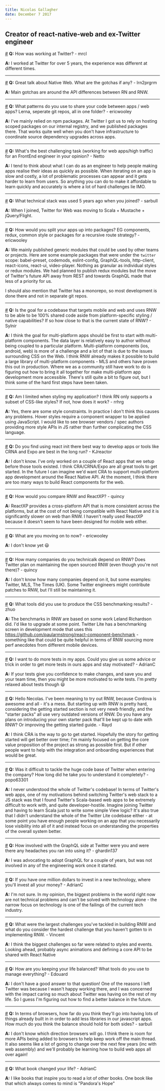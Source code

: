 ```yaml
---
title: Nicolas Gallagher
date: December 7 2017
---
```


## Creator of react-native-web and ex-Twitter engineer

<a name="working-twitter-mrcl" href="#working-twitter-mrcl">#</a> **Q:** How was working at Twitter? - mrcl


**A:** I worked at Twitter for over 5 years, the experience was different at different times.

---

<a name="great-talk-native-web-gotchas" href="#great-talk-native-web-gotchas">#</a> **Q:** Great talk about Native Web. What are the gotchas if any? - lrn2prgrm


**A:** Main gotchas are around the API differences between RN and RNW.

---

<a name="patterns-use-share-code-apps" href="#patterns-use-share-code-apps">#</a> **Q:** What patterns do you use to share your code between apps / web apps? Lerna, seperate git repos, all in one folder? - ericwooley


**A:** I've mainly relied on npm packages. At Twitter I got us to rely on hosting scoped packages on our internal registry, and we published packages there. That works quite well when you don't have infrastructure to coordinate source dependency upgrades across apps.

---

<a name="whats-best-challenging-task-working" href="#whats-best-challenging-task-working">#</a> **Q:** What's the best challenging task (working for web apps/high traffic) for an FrontEnd engineer in your opinion? - Netto


**A:** I tend to think about what I can do as an engineer to help people making apps realise their ideas as quickly as possible. When iterating on an app is slow and costly, a lot of problematic processes can appear and it gets harder to learn from users. So anything you can do to make it affordable to learn quickly and accurately is where a lot of hard challenges lie IMO.

---

<a name="technical-stack-used-5-years" href="#technical-stack-used-5-years">#</a> **Q:** What technical stack was used 5 years ago when you joined? - sarbull


**A:** When I joined, Twitter for Web was moving to Scala + Mustache + jQuery/Flight.

---

<a name="would-split-apps-packages-eg" href="#would-split-apps-packages-eg">#</a> **Q:** How would you split your apps up into packages? EG components, redux, common style or packages for a recursive route strategy? - ericwooley


**A:** We mainly published generic modules that could be used by other teams or projects. Here are some example packages that were under the `twitter` scope: babel-preset, codemods, eslint-config, GraphQL-tools, http-client, react-icons, react-ui, video-player. Nothing as granular as individual styles or redux modules. We had planned to publish redux modules but the move of Twitter's future API away from REST and towards GraphQL made that less of a priority for us.

I should also mention that Twitter has a monorepo, so most development is done there and not in separate git repos.

---

<a name="goal-codebase-targets-mobile-web" href="#goal-codebase-targets-mobile-web">#</a> **Q:** Is the goal for a codebase that targets mobile and web and uses RNW to be able to be 100% shared code aside from platform-specific styling / native capabilities? If so how close to that is the current state of RNW? - Sylnir


**A:** I think the goal for multi-platform apps should be first to start with multi-platform components. The data layer is relatively easy to author without being coupled to a particular platform. Multi-platform components (ios, android, web) is more of a challenge and a lot of that is due to the issues surrounding CSS on the Web. I think RNW already makes it possible to build a large library of multi-platform components - MLS and others have proven this out in production. Where we as a community still have work to do is figuring out how to bring it all together for make multi-platform app development more accessible. There's still quite a bit to figure out, but I think some of the hard first steps have been taken.

---

<a name="limited-styling-application-think-rn" href="#limited-styling-application-think-rn">#</a> **Q:** Am I limited when styling my application? I think RN only supports a subset of CSS-like styles? If not, how does it work? - rrhrg


**A:** Yes, there are some style constraints. In practice I don't think this causes any problems. Hover styles require a component wrapper to be applied using JavaScript. I would like to see browser vendors / spec authors providing more style APIs in JS rather than further complicating the CSS language.

---

<a name="find-using-react-init-best" href="#find-using-react-init-best">#</a> **Q:** Do you find using react init there best way to develop apps or tools like CRNA and Expo are best in the long run? - KJreactor


**A:** I don't know. I've only worked on a couple of React apps that we setup before those tools existed. I think CRA/CRNA/Expo are all great tools to get started. In the future I can imagine we'd want CRA to support multi-platform app development around the React Native API. At the moment, I think there are too many ways to build React components for the web.

---

<a name="would-compare-rnw-reactxp-quincy" href="#would-compare-rnw-reactxp-quincy">#</a> **Q:** How would you compare RNW and ReactXP? - quincy


**A:** ReactXP provides a cross-platform API that is more consistent across the platforms, but at the cost of not being compatible with React Native and it is significantly slower on web than RNW. I haven't really used ReactXP because it doesn't seem to have been designed for mobile web either.

---

<a name="moving-ericwooley" href="#moving-ericwooley">#</a> **Q:** What are you moving on to now? - ericwooley


**A:** I don't know yet :smiley:

---

<a name="many-companies-technicalk-depend-rnw" href="#many-companies-technicalk-depend-rnw">#</a> **Q:** How many companies do you technicalk depend on RNW? Does Twitter plan on maintaining the open sourced RNW (even though you're not there)? - quincy


**A:** I don't know how many companies depend on it, but some examples: Twitter, MLS, The Times (UK). Some Twitter engineers might contribute patches to RNW, but I'll still be maintaining it.

---

<a name="tools-use-produce-css-benchmarking" href="#tools-use-produce-css-benchmarking">#</a> **Q:** What tools did you use to produce the CSS benchmarking results? - zhuo


**A:** The benchmarks in RNW are based on some work Leland Richardson did. I'd like to upgrade at some point. Twitter Lite has a benchmarking screen in development mode that uses this https://github.com/paularmstrong/react-component-benchmark - something like that could be quite helpful in terms of RNW sourcing more perf anecdotes from different mobile devices.

---

<a name="want-tests-apps-could-give" href="#want-tests-apps-could-give">#</a> **Q:** I want to do more tests in my apps. Could you give us some advice or trick in order to get more tests in ours apps and stay motivated? - AdrianC


**A:** If your tests give you confidence to make changes, and save you and your team time, then you might be more motivated to write tests. I'm pretty relaxed about tests though :smiley:

---

<a name="hello-necolas-ive-meaning-try" href="#hello-necolas-ive-meaning-try">#</a> **Q:** Hello Necolas. I've been meaning to try out RNW, because Cordova is awesome and all - it's a mess. But starting up with RNW is pretty hard, considering the getting started section is not very newb friendly, and the "starter packs" all use very outdated versions of RNW. Do you have any plans on introducing your own starter pack that'll be kept up to date with RNW? Or improving the getting started guide. - Rayd


**A:** I think CRA is the way to go to get started. Hopefully the story for getting started will get better over time; I'm mainly focused on getting the core value proposition of the project as strong as possible first. But if other people want to help with the integration and onboarding experiences that would be great.

---

<a name="difficult-tackle-huge-code-base" href="#difficult-tackle-huge-code-base">#</a> **Q:** Was it difficult to tackle the huge code base of Twitter when entering the company? How long did he take you to understand it completely? - popo63301


**A:** I never understood the whole of Twitter's codebase! In terms of Twitter's web apps, one of my motivations behind switching Twitter's web stack to a JS stack was that I found Twitter's Scala-based web apps to be extremely difficult to work with, and quite developer-hostile. Imagine joining Twitter and having to learn Scala just to write some simple View logic? It's also true that I didn't understand the whole of the Twitter Lite codebase either - at some point you have enough people working on an app that you necessarily lose visibility into all of it and instead focus on understanding the properties of the overall system better.

---

<a name="involved-graphql-side-twitter-headaches" href="#involved-graphql-side-twitter-headaches">#</a> **Q:** How involved with the GraphQL side at Twitter were you and were there any headaches you ran into using it? - ghardin137


**A:** I was advocating to adopt GraphQL for a couple of years, but was not involved in any of the engineering work once it started.

---

<a name="one-million-dollars-invest-new" href="#one-million-dollars-invest-new">#</a> **Q:** If you have one million dollars to invest in a new technology, where you'll invest all your money? - AdrianC


**A:** I'm not sure. In my opinion, the biggest problems in the world right now are not technical problems and can't be solved with technology alone - the narrow focus on technology is one of the failings of the current tech industry.

---

<a name="largest-challenges-youve-tackled-building" href="#largest-challenges-youve-tackled-building">#</a> **Q:** What were the largest challenges you've tackled in building RNW and what do you consider the hardest challenge that you haven't gotten to in implementing RNW. - Vincent


**A:** I think the biggest challenges so far were related to styles and events. Looking ahead, probably async animations and defining a core API to be shared with React Native

---

<a name="keeping-life-balanced-tools-use" href="#keeping-life-balanced-tools-use">#</a> **Q:** How are you keeping your life balanced? What tools do you use to manage everything? - Edouard


**A:** I don't have a good answer to that question! One of the reasons I left Twitter was because I wasn't happy working there, and I was concerned with the impact caring so much about Twitter was having on the rest of my life. So I guess I'm figuring out how to find a better balance in the future.

---

<a name="terms-browsers-far-think-theyll" href="#terms-browsers-far-think-theyll">#</a> **Q:** In terms of browsers, how far do you think they'll go into having lots of things already built in in order to add less libraries in our javascript apps. How much do you think the balance should hold for both sides? - sarbull


**A:** I don't know which direction browsers will go. I think there is room for more APIs being added to browsers to help keep work off the main thread. It also seems like a lot of going to change over the next few years (inc with web assembly) and we'll probably be learning how to build web apps all over again!

---

<a name="book-changed-life-adrianc" href="#book-changed-life-adrianc">#</a> **Q:** What book changed your life? - AdrianC


**A:** I like books that inspire you to read a lot of other books. One book like that which always comes to mind is "Pandora's Hope"
